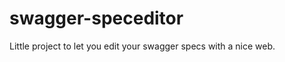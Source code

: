 swagger-speceditor
==================

Little project to let you edit your swagger specs with a nice web.
